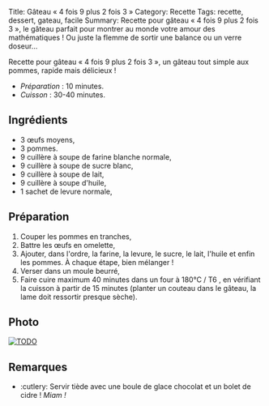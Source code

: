 Title: Gâteau « 4 fois 9 plus 2 fois 3 »
Category: Recette
Tags: recette, dessert, gateau, facile
Summary: Recette pour gâteau « 4 fois 9 plus 2 fois 3 », le gâteau parfait pour montrer au monde votre amour des mathématiques ! Ou juste la flemme de sortir une balance ou un verre doseur…

Recette pour gâteau « 4 fois 9 plus 2 fois 3 », un gâteau tout simple aux pommes, rapide mais délicieux !

- *Préparation* : 10 minutes.
- *Cuisson* : 30-40 minutes.

## Ingrédients
- 3 œufs moyens,
- 3 pommes.
- 9 cuillère à soupe de farine blanche normale,
- 9 cuillère à soupe de sucre blanc,
- 9 cuillère à soupe de lait,
- 9 cuillère à soupe d'huile,
- 1 sachet de levure normale,

## Préparation
1. Couper les pommes en tranches,
2. Battre les œufs en omelette,
3. Ajouter, dans l'ordre, la farine, la levure, le sucre, le lait, l'huile et enfin les pommes. À chaque étape, bien mélanger !
4. Verser dans un moule beurré,
6. Faire cuire maximum 40 minutes dans un four à 180°C / T6 <i class="fa fa-thermometer-full" aria-hidden="true"></i>, en vérifiant la cuisson à partir de 15 minutes (planter un couteau dans le gâteau, la lame doit ressortir presque sèche).

## Photo
[![TODO]({filename}images/blank.png)](#)

## Remarques
- :cutlery: Servir tiède avec une boule de glace chocolat et un bolet de cidre ! *Miam !*
